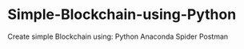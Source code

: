 # Simple-Blockchain-using-Python
Create simple Blockchain using:
  Python 
  Anaconda
  Spider
  Postman 
